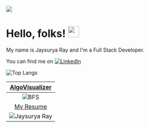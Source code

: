 <img src="https://mir-s3-cdn-cf.behance.net/project_modules/max_1200/79731568097599.5b50bca477735.jpg"/>

# Hello, folks! <img src="https://raw.githubusercontent.com/MartinHeinz/MartinHeinz/master/wave.gif" width="30px">

My name is Jaysurya Ray and I'm a Full Stack Developer.

<!-- Actual text -->

You can find me on [![LinkedIn][1.2]][1]



<!-- Icons -->

[1.2]: https://img.shields.io/badge/-LinkedIn-0e76a8?style=plastic&logo=linkedIn "LinkedIn icon without padding"

<!-- Links to your social media accounts -->

[1]: https://www.linkedin.com/in/Jaysurya85/
![Top Langs](https://github-readme-stats.vercel.app/api/top-langs/?username=Jaysurya85&theme=dark&layout=compact&hide_border=true&bg_color=0,051937,171228,190a1a,12040d,000000)

| [AlgoVisualizer](https://algo-visualiser-d4a06.web.app/)|
|:-------------------------------------:|
|![BFS](https://user-images.githubusercontent.com/49756019/200166668-f8daf422-b191-43d0-a221-414cc07574ca.gif)|
|[My Resume]([https://github.com/Jaysurya85/Certificates/blob/master/Jaysurya_Ray_Latex_Resume.pdf](https://github.com/Jaysurya85/Certificates/blob/master/Jaysurya_Ray_Latex_Resume.pdf))|
|![Jaysurya Ray](https://user-images.githubusercontent.com/49756019/200167141-c2c5edcf-1d3f-4a0d-8eb8-ba3e36c89438.png)|
<!-- ![Jaysurya's github stats](https://github-readme-stats.vercel.app/api?username=Jaysurya85&show_icons=true&theme=dark&count_private=true&include_all_commits=true&hide_title=true&hide_border=true&bg_color=0,000000,12040d,190a1a,171228,051937&icon_color=ff5b77&text_color=e5e5e5&card_width=98%) -->

<!--
**Jaysurya85/Jaysurya85** is a ✨ _special_ ✨ repository because its `README.md` (this file) appears on your GitHub profile.
Here are some ideas to get you started:
- 🔭 I’m currently working on ...
- 🌱 I’m currently learning ...
- 👯 I’m looking to collaborate on ...
- 🤔 I’m looking for help with ...
- 💬 Ask me about ...
- 📫 How to reach me: ...
- 😄 Pronouns: ...
- ⚡ Fun fact: ...
-->
